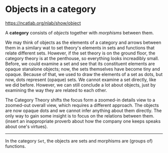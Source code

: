 # Objects in a category

https://ncatlab.org/nlab/show/object

A **category** consists of *objects* together with *morphisms* between them.

We may think of objects as the elements of a category and arrows between them in a similary wat to set theory's elements in sets and functions that relate different sets. However, if the set theory is on the ground floor, the category theory is at the penthouse, so everything looks increadibly small. Before, we could examine a set and see that its constituent elements are opaque stanalone objects; now, the sets themselves have become tiny and opaque. Because of that, we used to draw the elements of a set as dots, but now, dots represent (opaque) sets. We cannot examine a set directly, like we did before. However, we can still conclude a lot about objects, just by examining the way they are related to each other.

The Category Theory shifts the focus form a zoomed-in details view to a zoomed-out overall view, which requires a different approach. The objects are now opaque dots and we cannot infer anything about them directly. The only way to gain some insight is to focus on the relations between them. (insert an inappropriate proverb about how the company one keeps speaks about one's virtues).

---

In the category `Set`, the objects are sets and morphisms are (groups of) functions.
